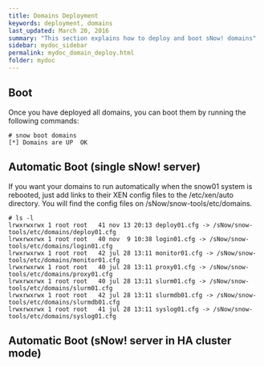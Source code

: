```yaml
---
title: Domains Deployment
keywords: deployment, domains
last_updated: March 20, 2016
summary: "This section explains how to deploy and boot sNow! domains"
sidebar: mydoc_sidebar
permalink: mydoc_domain_deploy.html
folder: mydoc
---
```


## Boot
Once you have deployed all domains, you can boot them by running the following commands:
```
# snow boot domains
[*] Domains are UP  OK
```
## Automatic Boot (single sNow! server)
If you want your domains to run automatically when the snow01 system is rebooted, just add links to their XEN config files to the /etc/xen/auto directory. You will find the config files on /sNow/snow-tools/etc/domains.
```
# ls -l
lrwxrwxrwx 1 root root   41 nov 13 20:13 deploy01.cfg -> /sNow/snow-tools/etc/domains/deploy01.cfg
lrwxrwxrwx 1 root root   40 nov  9 10:38 login01.cfg -> /sNow/snow-tools/etc/domains/login01.cfg
lrwxrwxrwx 1 root root   42 jul 28 13:11 monitor01.cfg -> /sNow/snow-tools/etc/domains/monitor01.cfg
lrwxrwxrwx 1 root root   40 jul 28 13:11 proxy01.cfg -> /sNow/snow-tools/etc/domains/proxy01.cfg
lrwxrwxrwx 1 root root   40 jul 28 13:11 slurm01.cfg -> /sNow/snow-tools/etc/domains/slurm01.cfg
lrwxrwxrwx 1 root root   42 jul 28 13:11 slurmdb01.cfg -> /sNow/snow-tools/etc/domains/slurmdb01.cfg
lrwxrwxrwx 1 root root   41 jul 28 13:11 syslog01.cfg -> /sNow/snow-tools/etc/domains/syslog01.cfg
```
## Automatic Boot (sNow! server in HA cluster mode)

